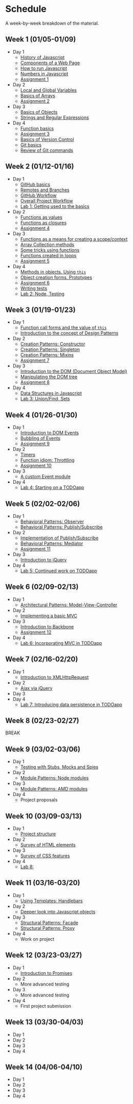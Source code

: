 # Schedule

A week-by-week breakdown of the material.

## Week  1 (01/05-01/09)

- Day 1
    - [History of Javascript](notes/history.md)
    - [Components of a Web Page](notes/page_components.md)
    - [How to run Javascript](notes/how_to_run.md)
    - [Numbers in Javascript](notes/numbers.md)
    - [Assignment 1](assignments/1.md)
- Day 2
    - [Local and Global Variables](notes/local_vs_global.md)
    - [Basics of Arrays](notes/array_basics.md)
    - [Assignment 2](assignments/2.md)
- Day 3
    - [Basics of Objects](notes/object_basics.md)
    - [Strings and Regular Expressions](notes/strings_and_re.md)
- Day 4
    - [Function basics](notes/functions_basic.md)
    - [Assignment 3](assignments/3.md)
    - [Basics of Version Control](notes/git_version_control.md)
    - [Git basics](notes/git_basics.md)
    - [Review of Git commands](notes/git_commands_review.md)

## Week  2 (01/12-01/16)

- Day 1
    - [GitHub basics](notes/github_basics.md)
    - [Remotes and Branches](notes/git_remotes_branches.md)
    - [GitHub Workflow](notes/github_workflow.md)
    - [Overall Project Workflow](notes/project_workflow.md)
    - [Lab 1: Getting used to the basics](labs/1.md)
- Day 2
    - [Functions as values](notes/function_values.md)
    - [Functions as closures](notes/function_closures.md)
    - [Assignment 4](assignments/4.md)
- Day 3
    - [Functions as a means for creating a scope/context](notes/functions_for_scope.md)
    - [Array Collection methods](notes/array_methods.md)
    - [Some tricks using functions](notes/function_tricks.md)
    - [Functions created in loops](notes/functions_in_loops.md)
    - [Assignment 5](assignments/5.md)
- Day 4
    - [Methods in objects. Using `this`](notes/object_methods.md)
    - [Object creation forms. Prototypes](notes/object_creation_prototypes.md)
    - [Assignment 6](assignments/6.md)
    - [Writing tests](notes/test_writing.md)
    - [Lab 2: Node, Testing](labs/2.md)

## Week  3 (01/19-01/23)

- Day 1
    - [Function call forms and the value of `this`](notes/function_calls_and_this.md)
    - [Introduction to the concept of Design Patterns](notes/design_patterns.md)
- Day 2
    - [Creation Patterns: Constructor](notes/pattern_constructor.md)
    - [Creation Patterns: Singleton](notes/pattern_singleton.md)
    - [Creation Patterns: Mixins](notes/pattern_mixin.md)
    - [Assignment 7](assignments/7.md)
- Day 3
    - [Introduction to the DOM (Document Object Model)](notes/dom_intro.md)
    - [Manipulating the DOM tree](notes/dom_tree.md)
    - [Assignment 8](assignments/8.md)
- Day 4
    - [Data Structures in Javascript](notes/data_structures.md)
    - [Lab 3: Union/Find, Sets](labs/3.md)

## Week  4 (01/26-01/30)

- Day 1
    - [Introduction to DOM Events](notes/event_intro.md)
    - [Bubbling of Events](notes/event_bubbling.md)
    - [Assignment 9](assignments/9.md)
- Day 2
    - [Timers](notes/event_timers.md)
    - [Function idiom: Throttling](notes/function_throttling.md)
    - [Assignment 10](assignments/10.md)
- Day 3
    - [A custom Event module](notes/event_custom.md)
- Day 4
    - [Lab 4: Starting on a TODOapp](labs/4.md)

## Week  5 (02/02-02/06)

- Day 1
    - [Behavioral Patterns: Observer](notes/pattern_observer.md)
    - [Behavioral Patterns: Publish/Subscribe](notes/pattern_pubsub.md)
- Day 2
    - [Implementation of Publish/Subscribe](notes/pubsub_implementation.md)
    - [Behavioral Patterns: Mediator](notes/pattern_mediator.md)
    - [Assignment 11](assignments/11.md)
- Day 3
    - [Introduction to jQuery](notes/jquery_intro.md)
- Day 4
    - [Lab 5: Continued work on TODOapp](labs/5.md)

## Week  6 (02/09-02/13)

- Day 1
    - [Architectural Patterns: Model-View-Controller](notes/pattern_mvc.md)
- Day 2
    - [Implementing a basic MVC](notes/mvc_implement.md)
- Day 3
    - [Introduction to Backbone](notes/backbone.md)
    - [Assignment 12](assignments/12.md)
- Day 4
    - [Lab 6: Incorporating MVC in TODOapp](labs/6.md)

## Week  7 (02/16-02/20)

- Day 1
    - [Introduction to XMLHttpRequest](notes/xhr_intro.md)
- Day 2
    - [Ajax via jQuery](notes/xhr_jquery.md)
- Day 3
- Day 4
    - [Lab 7: Introducing data persistence in TODOapp](labs/7.md)

## Week  8 (02/23-02/27)

BREAK

## Week  9 (03/02-03/06)

- Day 1
    - [Testing with Stubs, Mocks and Spies](notes/test_stubs.md)
- Day 2
    - [Module Patterns: Node modules](notes/pattern_module.md)
- Day 3
    - [Module Patterns: AMD modules](notes/pattern_amd.md)
- Day 4
    - Project proposals

## Week 10 (03/09-03/13)

- Day 1
    - [Project structure](notes/project.md)
- Day 2
    - [Survey of HTML elements](notes/html_survey.md)
- Day 3
    - [Survey of CSS features](notes/css_survey.md)
- Day 4
    - [Lab 8: ](labs/8.md)

## Week 11 (03/16-03/20)

- Day 1
    - [Using Templates: Handlebars](notes/templates.md)
- Day 2
    - [Deeper look into Javascript objects](notes/object_deeper.md)
- Day 3
    - [Structural Patterns: Facade](notes/pattern_facade.md)
    - [Structural Patterns: Proxy](notes/pattern_proxy.md)
- Day 4
    - Work on project

## Week 12 (03/23-03/27)

- Day 1
    - [Introduction to Promises](notes/promises.md)
- Day 2
    - More advanced testing
- Day 3
    - More advanced testing
- Day 4
    - First project submission

## Week 13 (03/30-04/03)

- Day 1
- Day 2
- Day 3
- Day 4

## Week 14 (04/06-04/10)

- Day 1
- Day 2
- Day 3
- Day 4
